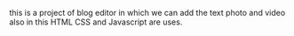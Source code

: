 this is a project of blog editor in which we can add the text photo and video also in this HTML CSS and Javascript are uses. 
